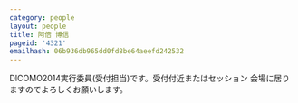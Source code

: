 ```yaml
---
category: people
layout: people
title: 阿倍 博信
pageid: '4321'
emailhash: 06b936db965dd0fd8be64aeefd242532
---
```

DICOMO2014実行委員(受付担当)です。受付付近またはセッション
会場に居りますのでよろしくお願いします。
